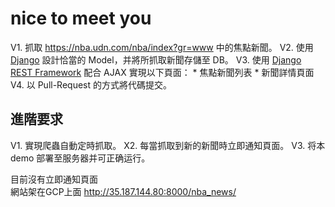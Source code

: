 # nice to meet you
V1. 抓取 https://nba.udn.com/nba/index?gr=www 中的焦點新聞。
V2. 使用 [Django](https://www.djangoproject.com/) 設計恰當的 Model，并將所抓取新聞存儲至 DB。
V3. 使用 [Django REST Framework](http://www.django-rest-framework.org/) 配合 AJAX 實現以下頁面：
	 * 焦點新聞列表
	 * 新聞詳情頁面
V4. 以 Pull-Request 的方式將代碼提交。
	
## 進階要求
V1. 實現爬蟲自動定時抓取。
X2. 每當抓取到新的新聞時立即通知頁面。
V3. 将本 demo 部署至服务器并可正确运行。

目前沒有立即通知頁面  
網站架在GCP上面
http://35.187.144.80:8000/nba_news/
